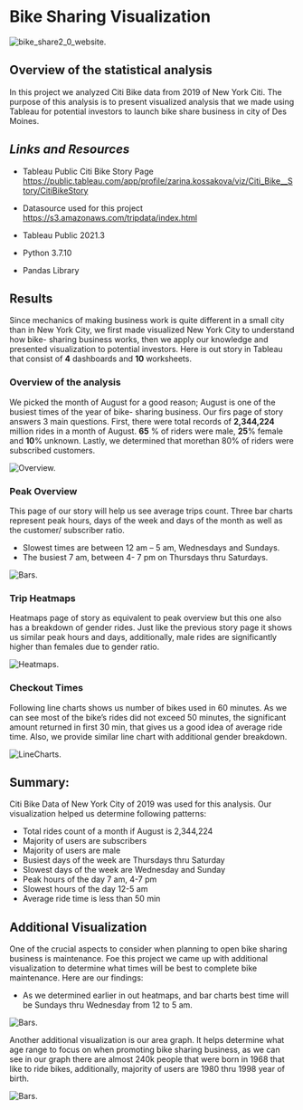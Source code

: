 # Bike Sharing Visualization

![bike_share2_0_website.](https://github.com/kossakova/Bikesharing/blob/main/IMG/bike_share2_0_website.png)

## Overview of the statistical analysis
In this project we analyzed Citi Bike data from 2019 of New York Citi. The purpose of this analysis is to present visualized analysis that we made using Tableau for potential investors to launch bike share business in city of Des Moines.

## *Links and Resources*
- Tableau Public Citi Bike Story Page 
 https://public.tableau.com/app/profile/zarina.kossakova/viz/Citi_Bike__Story/CitiBikeStory

- Datasource used for this project 
 https://s3.amazonaws.com/tripdata/index.html

- Tableau Public 2021.3
- Python 3.7.10
- Pandas Library

## Results

Since mechanics of making business work is quite different in a small city than in New York City, we first made visualized New York City to understand how bike- sharing business works, then we apply our knowledge and presented visualization to potential investors. 
Here is out story in Tableau that consist of **4** dashboards and **10** worksheets. 

### Overview of the analysis
We picked the month of August for a good reason; August is one of the busiest times of the year of bike- sharing business. Our firs page of story answers 3 main questions. First, there were total records of **2,344,224** million rides in a month of August. **65** % of riders were male, **25**% female and **10**% unknown. Lastly, we determined that morethan 80% of riders were subscribed customers. 


![Overview.](https://github.com/kossakova/Bikesharing/blob/main/IMG/Overview.png)

### Peak Overview

This page of our story will help us see average trips count.  Three bar charts represent peak hours, days of the week and days of the month as well as the customer/ subscriber ratio. 

- Slowest times are between 12 am – 5 am, Wednesdays and Sundays.
- The busiest 7 am, between 4- 7 pm on Thursdays thru Saturdays. 

![Bars.](https://github.com/kossakova/Bikesharing/blob/main/IMG/Bars.png)

### Trip Heatmaps

Heatmaps page of story as equivalent to peak overview but this one also has a breakdown of gender rides.  Just like the previous story page it shows us similar peak hours and days, additionally, male rides are significantly higher than females due to gender ratio.

![Heatmaps.](https://github.com/kossakova/Bikesharing/blob/main/IMG/Heatmaps.png)

### Checkout Times

Following line charts shows us number of bikes used in 60 minutes.  As we can see most of the bike’s rides did not exceed 50 minutes, the significant amount returned in first 30 min, that gives us a good idea of average ride time. Also, we provide similar line chart with additional gender breakdown. 

![LineCharts.](https://github.com/kossakova/Bikesharing/blob/main/IMG/LineCharts.png)

## Summary:

Citi Bike Data of New York City of 2019 was used for this analysis. Our visualization helped us determine following patterns:

- Total rides count of a month if August is 2,344,224 
- Majority of users are subscribers
- Majority of users are male 
- Busiest days of the week are Thursdays thru Saturday
- Slowest days of the week are Wednesday and Sunday
- Peak hours of the day 7 am, 4-7 pm
- Slowest hours of the day 12-5 am
- Average ride time is less than 50 min

## Additional Visualization
One of the crucial aspects to consider when planning to open bike sharing business is maintenance. Foe this project we came up with additional visualization to determine what times will be best to complete bike maintenance. Here are our findings:

- As we determined earlier in out heatmaps, and bar charts best time will be Sundays thru Wednesday from 12 to 5 am. 

![Bars.](https://github.com/kossakova/Bikesharing/blob/main/IMG/Bars.png)

Another additional visualization is our area graph. It helps determine what age range to focus on when promoting bike sharing business, as we can see in our graph there are almost 240k people that were born in 1968 that like to ride bikes, additionally, majority of users are 1980 thru 1998 year of birth. 

![Bars.](https://github.com/kossakova/Bikesharing/blob/main/IMG/Bars.png)
